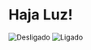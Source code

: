 # Haja Luz!

![Desligado](https://lh3.googleusercontent.com/BGw6cILTfmUEH9Tjc8QGyUri_i1eXSwt-xS2JDc4f1VOXdvWdvXMT4R_l6zOOdTkr_M=h900-rw)
![Ligado](https://lh3.googleusercontent.com/4dzqFW_T7etxNmrPn-MbMJ01DV928Fb5EV1lAWmcz7V5wif-ABogUq3Q9ZCBe_-R54Ex=h900-rw)
